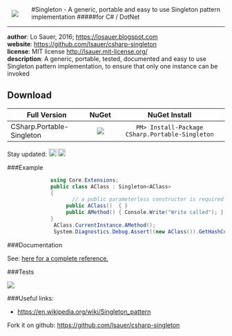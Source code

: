 
<img src="https://googledrive.com/host/0ByqWUM5YoR35SUREUWdZcTRiQ3M/singleton-icon2.jpg" style="border:0px; margin:10px; margin-right:30px; float:left;" />
#Singleton -  A generic, portable and easy to use Singleton pattern implementation
#####for C# / DotNet

---

**author**: Lo Sauer, 2016; https://losauer.blogspot.com   
**website**: https://github.com/lsauer/csharp-singleton   
**license**: MIT license http://lsauer.mit-license.org/   
**description**: A generic, portable, tested, documented and easy to use Singleton pattern implementation, to ensure that only one instance can be invoked

## Download

Full Version | NuGet | NuGet Install
------------ | :-------------: | :-------------:
CSharp.Portable-Singleton | <a href="https://www.nuget.org/packages/CSharp.Portable-Singleton/" target="_blank"><img src="https://googledrive.com/host/0ByqWUM5YoR35ZWhvaXFrZ2pRcmM/nuget_version_counter_gh_singleton.svg"/></a> | ```PM> Install-Package CSharp.Portable-Singleton```

Stay updated:  <a href="https://twitter.com/sauerlo/" target="_blank"><img src="https://googledrive.com/host/0ByqWUM5YoR35NGZiSEs4SXduTGM/gh_twitter_like.png" alt="Twitter Follow" height="18" /></a>
<a href="https://www.facebook.com/lorenz.lo.sauer/" target="_blank"><img src="https://googledrive.com/host/0ByqWUM5YoR35NGZiSEs4SXduTGM/gh_facebook_like.png" alt="Facebook Like" height="18" /></a>


###Example
  
<example>


```cs
              using Core.Extensions;
              public class AClass : Singleton<AClass>
              {
                     // a public parameterless constructor is required
                   public AClass()  { }
                   public AMethod() { Console.Write("Write called"); }
              }
               AClass.CurrentInstance.AMethod();
               System.Diagnostics.Debug.Assert((new AClass()).GetHashCode() == AClass.CurrentInstance.GetHashCode(), "Same Instance")
```

</example>

###Documentation

See: <a href="https://googledrive.com/host/0ByqWUM5YoR35MnV3V0pDdERyd0U/index.html">here for a complete reference.</a>

###Tests

<img src="https://googledrive.com/host/0ByqWUM5YoR35SUREUWdZcTRiQ3M/singleton_testsrun.png" target="_blank" />


###Useful links: 
- https://en.wikipedia.org/wiki/Singleton_pattern

Fork it on github: https://github.com/lsauer/csharp-singleton
